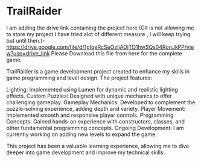 # TrailRaider

I am adding the drive link containing the project here (Git is not allowing me to store my project I have tried alot of different measure , I will keep trying but until then.)-https://drive.google.com/file/d/1gIqeRcSeOzijAOjTD1hwSQs04RonJkPP/view?usp=drive_link
Please Download this file from here for the complete game.



TrailRaider is a game development project created to enhance my skills in game programming and level design. The project features:

Lighting: Implemented using Lumen for dynamic and realistic lighting effects.
Custom Puzzles: Designed with unique mechanics to offer challenging gameplay.
Gameplay Mechanics: Developed to complement the puzzle-solving experience, adding depth and variety.
Player Movement: Implemented smooth and responsive player controls.
Programming Concepts: Gained hands-on experience with constructors, classes, and other fundamental programming concepts.
Ongoing Development: I am currently working on adding new levels to expand the game.

This project has been a valuable learning experience, allowing me to dive deeper into game development and improve my technical skills.
